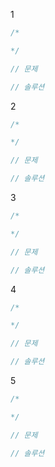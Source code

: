 1
```Java
/*

*/

// 문제 

// 솔루션
```
2
```Java
/*

*/

// 문제 

// 솔루션
```
3
```Java
/*

*/

// 문제 

// 솔루션
```
4
```Java
/*

*/

// 문제 

// 솔루션
```
5
```Java
/*

*/

// 문제 

// 솔루션
```